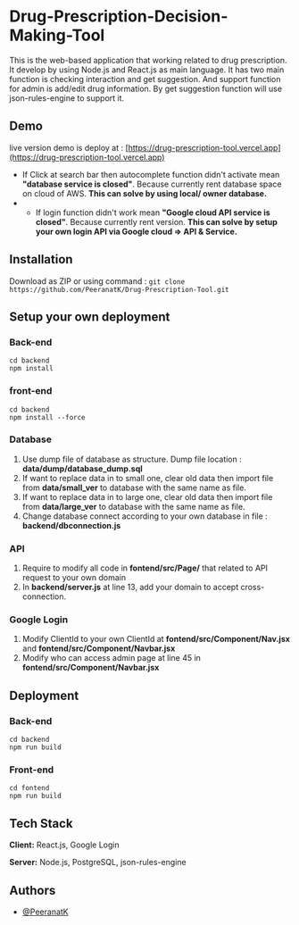# Drug-Prescription-Decision-Making-Tool
This is the web-based application that working related to drug prescription. It develop by using Node.js and React.js as main language. It has two main function is checking interaction and get suggestion. And support function for admin is add/edit drug information. By get suggestion function will use json-rules-engine to support it.


## Demo
live version demo is deploy at : [https://drug-prescription-tool.vercel.app](https://drug-prescription-tool.vercel.app)
* If Click at search bar then autocomplete function didn't activate mean **"database service is closed"**. Because currently rent database space on cloud of AWS. **This can solve by using local/ owner database.**
* * If login function didn't work mean **"Google cloud API service is closed"**. Because currently rent version. **This can solve by setup your own login API via Google cloud => API & Service.**

## Installation
Download as ZIP or using command : `git clone https://github.com/PeeranatK/Drug-Prescription-Tool.git`

## Setup your own deployment
### Back-end

    cd backend
    npm install

### front-end

    cd backend
    npm install --force

### Database
1. Use dump file of database as structure. Dump file location : **data/dump/database_dump.sql**
2. If want to replace data in to small one, clear old data then import file from **data/small_ver** to database with the same name as file.
3. If want to replace data in to large one, clear old data then import file from **data/large_ver** to database with the same name as file.
4. Change database connect according to your own database in file : **backend/dbconnection.js**
### API
1. Require to modify all code in **fontend/src/Page/** that related to API request to your own domain
2. In **backend/server.js** at line 13, add your domain to accept cross-connection.
### Google Login
1. Modify ClientId to your own ClientId at **fontend/src/Component/Nav.jsx** and  **fontend/src/Component/Navbar.jsx**
2. Modify who can access admin page at line 45 in **fontend/src/Component/Navbar.jsx**

## Deployment
### Back-end
    cd backend
    npm run build
### Front-end
    cd fontend
    npm run build
## Tech Stack

**Client:**  React.js, Google Login

**Server:**  Node.js, PostgreSQL, json-rules-engine


## Authors

-   [@PeeranatK](https://github.com/PeeranatK)

